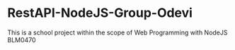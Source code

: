 # RestAPI-NodeJS-Group-Odevi
This is a school project within the scope of Web Programming with NodeJS BLM0470
